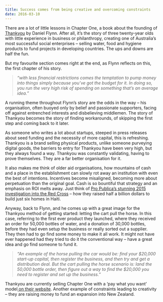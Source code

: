 ```yaml
---
title: Success comes from being creative and overcoming constraints
date: 2016-03-10
---
```


<!--kg-card-begin: html--><p>There are a lot of little lessons in Chapter One, a book about the founding of <a href="https://thankyou.co/" target="_blank" rel="noopener noreferrer">Thankyou</a> by Daniel Flynn. After all, it’s the story of three twenty-year olds with little experience in business or philanthropy, creating one of Australia’s most successful social enterprises &#8211; selling water, food and hygiene products to fund projects in developing countries. The ups and downs are half the fun.</p>
<p>But my favourite section comes right at the end, as Flynn reflects on this, the first chapter of his story.</p>
<blockquote><p><em>“with less financial restrictions comes the temptation to pump money into things simply because you’ve got the budget for it. In doing so, you run the very high risk of spending on something that’s an average idea.”</em></p></blockquote>
<p>A running theme throughout Flynn’s story are the odds in the way &#8211; his organisation, often buoyed only by belief and passionate supporters, facing off against entrenched interests and disbelieving middlemen. The story of Thankyou becomes the story of finding workarounds, of skipping the first step and coming back to it later.</p>
<p>As someone who writes a lot about startups, steeped in press releases about seed funding and the necessity of more capital, this is refreshing. Thankyou is a brand selling physical products, unlike someone purveying digital goods, the barriers to entry for Thankyou have been very high, but they always found a way. Thankyou was constantly validating, having to prove themselves. They are a far better organisation for it.</p>
<p>It also makes me think of older aid organisations, how mountains of cash and a place in the establishment can slowly rot away an institution with even the best of intentions. Incentives become misaligned, becoming more about perpetuation than the original goal. Cash is so bountiful that strategy and an emphasis on ROI melts away. Just think of <a href="https://www.propublica.org/article/how-the-red-cross-raised-half-a-billion-dollars-for-haiti-and-built-6-homes" target="_blank" rel="noopener noreferrer">Pro Publica’s stunning 2015 investigation into the Red Cross</a> &#8211; how they raised half a billion dollars to build just six homes in Haiti.</p>
<p>Anyway, back to Flynn, and he comes up with a great image for the Thankyou method of getting started: letting the cart pull the horse. In this case, referring to the first ever product they launched, where they received an order for 50,000 bottles of water, and a donation of 30,000 bottles, before they had even setup the business or really sorted out a supplier. They then had to go find some money to make it all work. It might not have ever happened had they tried to do it the conventional way &#8211; have a great idea and go find someone to fund it.</p>
<blockquote><p><em>“An example of the horse pulling the car would be: find your $20,000 start-up capital, then register the business, and then try and get a distribution deal. But the cart pulling the horse scenario is: land the 50,000 bottle order, then figure out a way to find the $20,000 you need to register and set up the business.”</em></p></blockquote>
<p>Thankyou are currently selling Chapter One with a &#8216;pay what you want&#8217; model<a href="https://chapterone.thankyou.co" target="_blank" rel="noopener noreferrer"> on their website</a>. Another example of constraints leading to creativity &#8211; they are raising money to fund an expansion into New Zealand.</p>
<!--kg-card-end: html-->